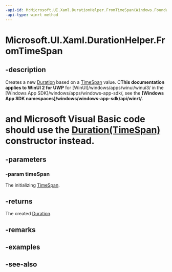 ```yaml
---
-api-id: M:Microsoft.UI.Xaml.DurationHelper.FromTimeSpan(Windows.Foundation.TimeSpan)
-api-type: winrt method
---
```


<!-- Method syntax
public Windows.UI.Xaml.Duration FromTimeSpan(Windows.Foundation.TimeSpan timeSpan)
-->

# Microsoft.UI.Xaml.DurationHelper.FromTimeSpan

## -description

Creates a new [Duration](duration.md) based on a [TimeSpan](/uwp/api/windows.foundation.timespan) value. C**This documentation applies to WinUI 2 for UWP** for [WinUI]/windows/apps/winui/winui3/ in the [Windows App SDK]/windows/apps/windows-app-sdk/, see the **[Windows App SDK namespaces]/windows/windows-app-sdk/api/winrt/**.

# and Microsoft Visual Basic code should use the [Duration(TimeSpan)](/dotnet/api/windows.ui.xaml.duration.-ctor?view=dotnet-uwp-10.0&preserve-view=true) constructor instead.

## -parameters

### -param timeSpan

The initializing [TimeSpan](/uwp/api/windows.foundation.timespan).

## -returns

The created [Duration](duration.md).

## -remarks

## -examples

## -see-also
